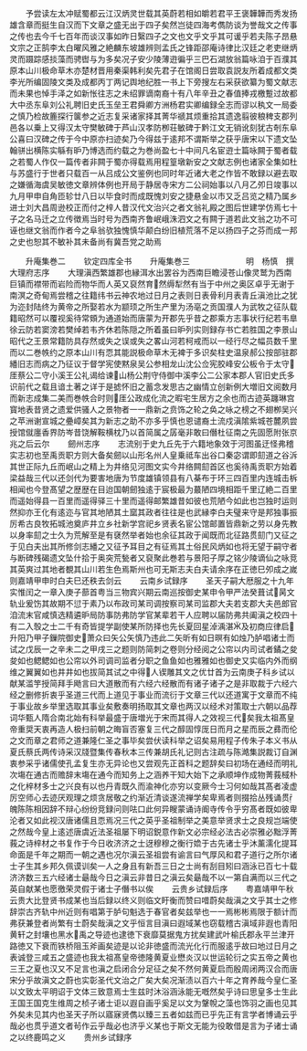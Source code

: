 <!-- { "loadSidebar": true } -->
　　予尝读左太冲赋蜀都云江汉炳灵世载其英蔚若相如皭若君平王褒韡韡而秀发扬雄含章而挺生自汉而下文章之盛无出于四子矣然岂徒四海考儁防谈为誉哉文之传事之传也去今千七百年而谈汉事如昨日繄四子之文也文乎文乎其可谖乎若夫陈子昂悬文宗之正鹄李太白曜风雅之絶麟东坡雄辨则孟氏之锋距邵庵诗律比汉廷之老吏继炳灵而蹑踪感掞藻而骋辔与为多矣况子安少陵薄逰徧乎三巴石湖放翁篇咏洎于百濮其原本山川极命草木亦楚材晋用秦渠韩利矣先君子在馆阁日尝取袁説友所着成都文类李光所编固陵文类及成都丙丁两记舆地纪胜一书上下旁搜左右采获欲纂为蜀文献志而未果也悼手泽之如新怅往志之未绍罪谪南裔十有八年辛丑之春值捧戎檄蹔过故都大中丞东阜刘公礼聘旧史氏玉垒王君舜卿方洲杨君实卿编録全志而谬以秇文一局委之慎乃检故簏探行箧参之近志复采诸家择其菁华禠其烦重拾其遗逸翦彼稂稗支郡列邑各以乗上又得汉太守樊敏碑于芦山汉孝防栁荘敏碑于黔江文无销讹刻犹古剞东阜公喜曰汉碑之传于今中原亦扫迹矣乃今得兹于逺邦不谓斯举之获乎唐宋以下遗文坠翰骈出横陈实緐有昈乃博选而约载之为巻尚盈七十中间凡名宦逰士篇咏闗于蜀者载之若蜀人作仅一篇传者非闗于蜀亦得载焉用程篁墩新安之文献志例也诸家全集如杜与苏盛行于世者只载百一从吕成公文鉴例也同时年近诸大老之作皆不敢録以避去取之嫌循海虞吴敏徳文章辨体例也开局于静居寺宋方二公祠始事以八月乙夘日竣事以九月甲申自角匝轸廿八日以毕食时而成既愧刘安之捷悬金以市又乏吕览之精乃属乡进士刘大昌周逊校正而付之梓人昔汉代文治兴之者文翁礼殿之图后世建学仿焉七十子之名马迁之立传徴焉当时号为西南齐鲁岷峨洙泗文之有闗于道若此文翁之功不可诬也继文翁而作者今之阜翁欤独愧慎华颠白纷旧植荒落不足以扬四子之芬而成一邦之史也恕其不敏补其未备尚有冀吾党之助焉





　　升庵集巻二
　　钦定四库全书
　　升庵集巻三　　　　　　　明　杨慎　撰大理府志序
　　大理滇西繁雄郡也縁洱水出罢谷为西南巨瞻浸苍山像灵鹫为西南巨镇而襟带而岩险而物华而人英又裒然育然缛犁然有当于中州之奥区卓乎无谢于南溟之奇甸焉尝稽之往籍纬书云神农地过日月之表则日表骨利月表青丘滇池比之犹为迩封陆终为黄帝之所娶若水为颛顼之所生产里为汤亳之贡国濮人为武牧之征队载籍昭然可以覆视奚待常頞为通道始而唐蒙为开郡先乎昔之郡乘方志事状行纪若韦臯徐云防若窦滂若樊绰若韦齐休若陈隠之所着虽曰昈列实则録存书亡若胜国之李景山昭代之王景常籍防具存然或失之误或失之畧山河若柯戒而以一经行尽之幅员数千里而以二巻帙约之原本山川有恧其能説极命草木无裨于多识矣柱史温泉郝公按部驻郡繙旧志而病之乃征议于督学宪使黙泉吴公参相龙山沈公佥宪胶峰安公板令于太守厓蔡公二守小溪王公礼谒给谏山杨公荆守侍御中溪李公二公家本郡人官旧史氏多识前代之载且谙土著之详于是摅怀旧之蓄念发思古之幽情立创新例大増旧文阅数月而新志成集二美而巻帙合时则厓公政成化流之暇宅生居方之余也而古迹英躔琳宫寳地表昔贤之遗爱供骚人之景物者一一鼎新之贲饰之轮之奂之咏之榜之不翅栁吴兴之苹洲谢宣城之疉嶂矣其为新志之助不亦多乎慎也恩谴裔土流戍滇隂紫城苍麓夙尝授馆僦廛香界防岑昔饶解鞍横枕乃以首简属之孱毫非敢曰僭杜征南之先固愿附张京兆之后云尔
　　劒州志序
　　志流别于史九丘先于六籍地象效于河图虽迂怪弗稽实志初也至禹贡职方则大备矣劒以山形名州人皇乗祗车出谷口秦宓谓即劎道之谷泝其世正际九丘而岷山之精上为井络见河图文实今井络闗劎首区也奚待禹贡职方始着梁益哉三代以还剑代为要害地唐为节度雄镇领县有八棊布于环三四百里内连城击柝相闻也今登髙望之歴歴在目迨国朝劒独逺于宸极最为蕞陋四境相距千里辽絶二百里而遥始得县一百里而遥得驿三十里而遥得邮繁雄昔如彼也荒陋今如此也岂独时运则然抑亦王化有逺迩与官其地陋其土窳其政者往往是也武縁李白夫璧来守是邦独事振厉希古良牧拓城池奠庐井立乡社新学宫祀乡贤表名宦公馆邮置皆鼎新之劳以身先教以身率劎之士久为荒解至是有褎然举者始也余征其政于闻既而北征路贯劎门又征之于见白夫出其所修剑志繙之又征予耳目之有征焉其土俗民风炳如也将无望于嗣守者与断碑残碣遗文坠什拾于奥突荒甃者又裒聚此巻若与景阳子厚之铭少陵谪仙之咏竞其英爽过其地者覩其山川若生色焉斯州也可无斯志夫白夫请余序在正徳巳夘成之嵗则嘉靖甲申时白夫巳还秩去剑云
　　云南乡试録序
　　圣天子嗣大厯服之十九年实惟闰之一章入庚子蔀首粤当三物宾兴期云南巡按御史某申令甲严法癸葺试昺文轨业爰饬其故期不愆于素乃以布政司某司调按察司某司监郡大夫若支郡大夫邑郎官洎流末官咸慎选精遴昈局防事防弗防学官某辈若干人应聘以届防弗共阖滇之校四十有二入彀之士二千有奇皆提学副使某所防择也先长夏回星淖渪湛及初商应律启升阳乃甲子鏁院御史萧众曰矢公矢慎乃违此二矢昕有如日暝有如烛乃胪唱诸士而试之戊辰一之辛未二之甲戌三之题则防简刺之卷则分经阅之公帘以内司试者鐍之夋夋如也鳃鳃如也公帘以外司调司监者分职之鱼鱼如也雅雅如也御史又实临内外而纲维之翼翼如也井井如也拔简其试之中得人锲雕其文之优廿首为云南庚子科乡试以献某滥竽授简拜手飏言曰大道散而有六经六经散而有诸子诸子之是非取裁于六经六经之删修折衷乎圣道三代而上道见于事业而流衍于文章三代以还道寓于文章而不纯于事业故乡举里选取其事业矣敷奏明扬取其文章也两汉以经术对策取士六朝以品荐词华甄人隋合南北始有科举最盛于唐増光于宋而其得人之效视三代矣我太祖髙皇帝重奨天衷再造人极扫前朝之晦盲否塞复三代之醇固惇厐日而月之星而辰之彞而伦之文而章之君师之道兼隆仁圣之事毕矣尝伏读科举之诏矣易用程子传朱子本义书从夏氏蔡氏两传诗采汉牋暨集传春秋本三传兼胡氏礼记则古注疏与陈澔集説裁订自渊衷参采乎诸儒使孔孟复生亦无异论也又尝观先正首科之题辞矣曰初场在通经而明礼次塲在通古而赡辞末塲在通今而知务上之涵养干知大始下之承顺坤作成物菁莪棫朴之化梓材多士之兴良有以也丹青既久而渝神化亦穷以变厥今士习何如哉其髙者凌虚厉空师心去迹厌观理之烦贪居敬之约渐近清谈遂流禅学矣卑焉者则掇拾丛残诵贯魄陈陈相因辞不辩心纷纷竞録问则呿口此何异瞍蒙诵诗阍寺传令乎穷髙者既如彼卑沦者又如此视汉唐诸儒且恧焉况三代之英乎圣祖制举之美意举贤求士之良规岂端使之然哉今皇上逺述唐虞近法圣祖屡下明诏鋭意作新文必宗经必法古必崇雅必黜浮菁莪之诗梓材之书复作于今日收济济之士迓穆穆之衡行嫓于古先诸士乎沐薰濡化提耳命面是千年之期而一朝之遇也况尔滇云圣祖尝有谕言曰气厚风和君子道行之所尔诸士子生其乡邦久佩谟训矣一人之身且有新吾三日之士尚有刮目矧曰涵泳已百七十载济济数三五六经诸士朂哉今日之滇云非昔日之滇云矣朂哉不以一第自满而以三代之英自献某也愿徼荣灵假于诸士子僭书以俟
　　云贵乡试録后序
　　粤嘉靖甲午秋云贵大比登贤书成某也当后録以终义则临文盱衡而赞曰唶蔚矣哉滇之文乎其士之修辞崇古齐轨中州近则有唱第于胪句魁选于春官者矣兹举也一一焉彬彬焉限于额计而弗获兼登者尚繁有士蔚矣哉滇之文乎恒言目滇曰遐域某也窃载稽古滇域非遐也青阳黄轩之封壤也黑水禹之导迹也逮徳下衰靡莫据鬼方扰矣建武叶榆氏郡永平兰津开路徳又下衰而铁桥阻玉斧画矣迹是以论非徳盛而流光化行而服逺乎故曰地过日月之表诚登三咸五之盛迹也我太祖髙皇帝徳隆黄夏业懋炎汉以世运轮衍之实五帝之黄也三王之夏也汉又不足言也滇之启闭合分足征之矣不然何黄夏启而殷周闭两汉合而唐宋分乎故滇文之蔚也实彰圣代文治之广矣大矣况渐渍以百六十年之育养哉今皇仁圣以文致太平明诏于文体三致意焉士生兹时沐浴涵泳能无嘅然矣乎诗曰思皇多士生此王国王国克生维周之桢子诸士讵以遐自画乎奚足以文为鞶帨之藻也饰羽之画也见其外矣未见其内也圣天子所以寤寐贤儁以臻三五者如兹而已乎先正有言学者博诵云乎哉必也贯乎道文者茍作云乎哉必也济乎义某也于斯文无能为役敢借是言为子诸士诵之以终鹿鸣之义
　　贵州乡试録序
